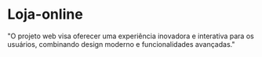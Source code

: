 # Loja-online
"O projeto web visa oferecer uma experiência inovadora e interativa para os usuários, combinando design moderno e funcionalidades avançadas."
